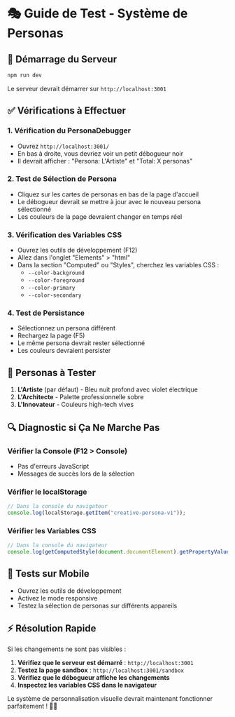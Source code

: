 # 🎭 Guide de Test - Système de Personas

## 🚀 Démarrage du Serveur

```bash
npm run dev
```

Le serveur devrait démarrer sur `http://localhost:3001`

## ✅ Vérifications à Effectuer

### 1. **Vérification du PersonaDebugger**

- Ouvrez `http://localhost:3001/`
- En bas à droite, vous devriez voir un petit débogueur noir
- Il devrait afficher : "Persona: L'Artiste" et "Total: X personas"

### 2. **Test de Sélection de Persona**

- Cliquez sur les cartes de personas en bas de la page d'accueil
- Le débogueur devrait se mettre à jour avec le nouveau persona sélectionné
- Les couleurs de la page devraient changer en temps réel

### 3. **Vérification des Variables CSS**

- Ouvrez les outils de développement (F12)
- Allez dans l'onglet "Elements" > "html"
- Dans la section "Computed" ou "Styles", cherchez les variables CSS :
  - `--color-background`
  - `--color-foreground`
  - `--color-primary`
  - `--color-secondary`

### 4. **Test de Persistance**

- Sélectionnez un persona différent
- Rechargez la page (F5)
- Le même persona devrait rester sélectionné
- Les couleurs devraient persister

## 🎨 **Personas à Tester**

1. **L'Artiste** (par défaut) - Bleu nuit profond avec violet électrique
2. **L'Architecte** - Palette professionnelle sobre
3. **L'Innovateur** - Couleurs high-tech vives

## 🔍 **Diagnostic si Ça Ne Marche Pas**

### **Vérifier la Console (F12 > Console)**

- Pas d'erreurs JavaScript
- Messages de succès lors de la sélection

### **Vérifier le localStorage**

```javascript
// Dans la console du navigateur
console.log(localStorage.getItem("creative-persona-v1"));
```

### **Vérifier les Variables CSS**

```javascript
// Dans la console du navigateur
console.log(getComputedStyle(document.documentElement).getPropertyValue("--color-primary"));
```

## 📱 **Tests sur Mobile**

- Ouvrez les outils de développement
- Activez le mode responsive
- Testez la sélection de personas sur différents appareils

## ⚡ **Résolution Rapide**

Si les changements ne sont pas visibles :

1. **Vérifiez que le serveur est démarré** : `http://localhost:3001`
2. **Testez la page sandbox** : `http://localhost:3001/sandbox`
3. **Vérifiez que le débogueur affiche les changements**
4. **Inspectez les variables CSS dans le navigateur**

Le système de personnalisation visuelle devrait maintenant fonctionner parfaitement ! 🎨✨
